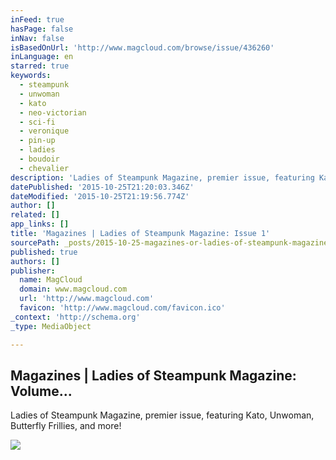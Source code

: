 ```yaml
---
inFeed: true
hasPage: false
inNav: false
isBasedOnUrl: 'http://www.magcloud.com/browse/issue/436260'
inLanguage: en
starred: true
keywords:
  - steampunk
  - unwoman
  - kato
  - neo-victorian
  - sci-fi
  - veronique
  - pin-up
  - ladies
  - boudoir
  - chevalier
description: 'Ladies of Steampunk Magazine, premier issue, featuring Kato, Unwoman, Butterfly Frillies, and more!'
datePublished: '2015-10-25T21:20:03.346Z'
dateModified: '2015-10-25T21:19:56.774Z'
author: []
related: []
app_links: []
title: 'Magazines | Ladies of Steampunk Magazine: Issue 1'
sourcePath: _posts/2015-10-25-magazines-or-ladies-of-steampunk-magazine-volume.md
published: true
authors: []
publisher:
  name: MagCloud
  domain: www.magcloud.com
  url: 'http://www.magcloud.com'
  favicon: 'http://www.magcloud.com/favicon.ico'
_context: 'http://schema.org'
_type: MediaObject

---
```

<article style=""><h1>Magazines | Ladies of Steampunk Magazine: Volume...</h1><p>Ladies of Steampunk Magazine, premier issue, featuring Kato, Unwoman, Butterfly Frillies, and more!</p><img src="https://s3.amazonaws.com/storage1.magcloud.com/image/0ca4a06dbfbe3447903309fc46bc6b1c.jpg" /></article>